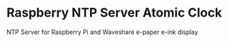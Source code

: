 # Raspberry NTP Server Atomic Clock
NTP Server for Raspberry Pi and Waveshare e-paper e-ink display
